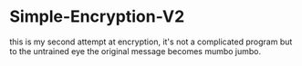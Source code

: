 # Simple-Encryption-V2
this is my second attempt at encryption, it's not a complicated program but to the untrained eye 
the original message becomes mumbo jumbo.
